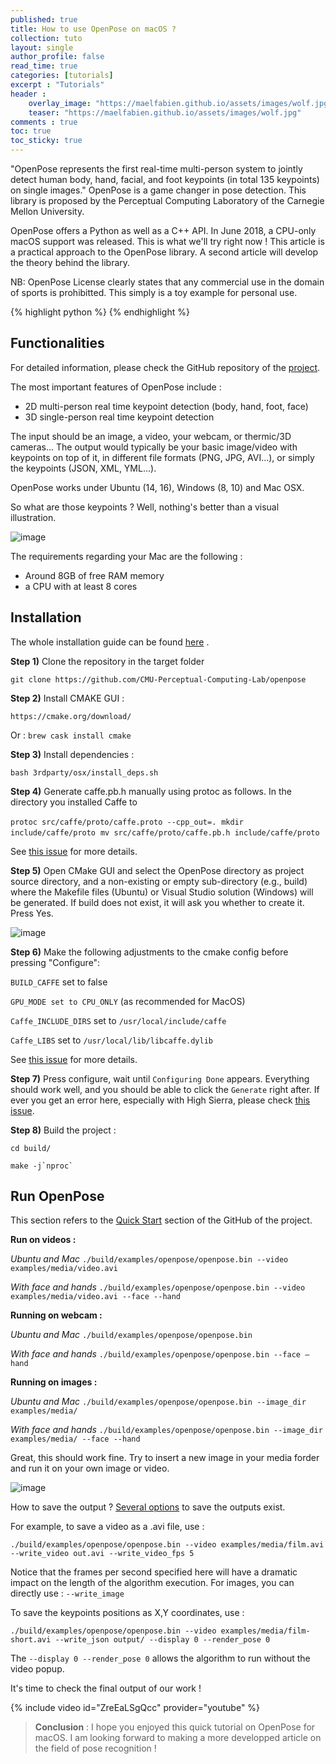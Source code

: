 ```yaml
---
published: true
title: How to use OpenPose on macOS ?
collection: tuto
layout: single
author_profile: false
read_time: true
categories: [tutorials]
excerpt : "Tutorials"
header :
    overlay_image: "https://maelfabien.github.io/assets/images/wolf.jpg"
    teaser: "https://maelfabien.github.io/assets/images/wolf.jpg"
comments : true
toc: true
toc_sticky: true
---
```


"OpenPose represents the first real-time multi-person system to jointly detect human body, hand, facial, and foot keypoints (in total 135 keypoints) on single images."
OpenPose is a game changer in pose detection. This library is proposed by the Perceptual Computing Laboratory of the Carnegie Mellon University.

OpenPose offers a Python as well as a C++ API. In June 2018, a CPU-only macOS support was released. This is what we'll try right now !
This article is a practical approach to the OpenPose library. A second article will develop the theory behind the library. 

NB: OpenPose License clearly states that any commercial use in the domain of sports is prohibitted. This simply is a toy example for personal use.

{% highlight python %}
{% endhighlight %}

## Functionalities

For detailed information, please check the GitHub repository of the [project](https://github.com/CMU-Perceptual-Computing-Lab/openpose).

The most important features of OpenPose include :
- 2D multi-person real time keypoint detection (body, hand, foot, face)
- 3D single-person real time keypoint detection

The input should be an image, a video, your webcam, or thermic/3D cameras...
The output would typically be your basic image/video with keypoints on top of it, in different file formats (PNG, JPG, AVI...), or simply the keypoints (JSON, XML, YML...).

OpenPose works under Ubuntu (14, 16), Windows (8, 10) and Mac OSX.

So what are those keypoints ? Well, nothing's better than a visual illustration.

![image](https://maelfabien.github.io/assets/images/img1.jpg)

The requirements regarding your Mac are the following :
- Around 8GB of free RAM memory
- a CPU with at least 8 cores

## Installation
The whole installation guide can be found [here](https://github.com/CMU-Perceptual-Computing-Lab/openpose/blob/master/doc/installation.md) .

**Step 1)**
Clone the repository in the target folder

`git clone https://github.com/CMU-Perceptual-Computing-Lab/openpose`

**Step 2)**
Install CMAKE GUI :

`https://cmake.org/download/`

Or :
`brew cask install cmake`

**Step 3)**
Install dependencies :

`bash 3rdparty/osx/install_deps.sh`

**Step 4)**
Generate caffe.pb.h manually using protoc as follows. In the directory you installed Caffe to

`protoc src/caffe/proto/caffe.proto --cpp_out=.`
 `mkdir include/caffe/proto`
 `mv src/caffe/proto/caffe.pb.h include/caffe/proto`


See [this issue](https://github.com/BVLC/caffe/issues/1761) for more details.

**Step 5)**
Open CMake GUI and select the OpenPose directory as project source directory, and a non-existing or empty sub-directory (e.g., build) where the Makefile files (Ubuntu) or Visual Studio solution (Windows) will be generated. If build does not exist, it will ask you whether to create it. Press Yes. 

![image](https://maelfabien.github.io/assets/images/img2.jpg)

**Step 6)**
Make the following adjustments to the cmake config before pressing "Configure":

```BUILD_CAFFE``` set to false

```GPU_MODE set to CPU_ONLY``` (as recommended for MacOS)

```Caffe_INCLUDE_DIRS``` set to ```/usr/local/include/caffe```

```Caffe_LIBS``` set to ```/usr/local/lib/libcaffe.dylib```

See [this issue](https://github.com/CMU-Perceptual-Computing-Lab/openpose/issues/677) for more details.

**Step 7)**
Press configure, wait until ```Configuring Done``` appears. Everything should work well, and you should be able to click the ```Generate``` right after.
If ever you get an error here, especially with High Sierra, please check [this issue](https://github.com/CMU-Perceptual-Computing-Lab/openpose/issues/809).

**Step 8)**
Build the project :

```cd build/```

```make -j`nproc` ```

## Run OpenPose
This section refers to the [Quick Start](https://github.com/CMU-Perceptual-Computing-Lab/openpose/blob/master/doc/quick_start.md) section of the GitHub of the project.

**Run on videos :**

*Ubuntu and Mac*
`./build/examples/openpose/openpose.bin --video examples/media/video.avi`

*With face and hands*
`./build/examples/openpose/openpose.bin --video examples/media/video.avi --face --hand`

**Running on webcam :**

*Ubuntu and Mac*
`./build/examples/openpose/openpose.bin`

*With face and hands*
`./build/examples/openpose/openpose.bin --face —hand`

**Running on images :**

*Ubuntu and Mac*
`./build/examples/openpose/openpose.bin --image_dir examples/media/`

*With face and hands*
`./build/examples/openpose/openpose.bin --image_dir examples/media/ --face --hand`

Great, this should work fine. Try to insert a new image in your media forder and run it on your own image or video.

![image](https://maelfabien.github.io/assets/images/img3.jpg)

How to save the output ?
[Several options](https://github.com/CMU-Perceptual-Computing-Lab/openpose/blob/master/doc/demo_overview.md) to save the outputs exist. 

For example, to save a video as a .avi file, use :

```./build/examples/openpose/openpose.bin --video examples/media/film.avi --write_video out.avi --write_video_fps 5```

Notice that the frames per second specified here will have a dramatic impact on the length of the algorithm execution.
For images, you can directly use : ```--write_image```

To save the keypoints positions as X,Y coordinates, use :

```./build/examples/openpose/openpose.bin --video examples/media/film-short.avi --write_json output/ --display 0 --render_pose 0```

The ```--display 0 --render_pose 0``` allows the algorithm to run without the video popup. 

It's time to check the final output of our work !

{% include video id="ZreEaLSgQcc" provider="youtube" %}

> **Conclusion** : I hope you enjoyed this quick tutorial on OpenPose for macOS. I am looking forward to making a more developped article on the field of pose recognition !
